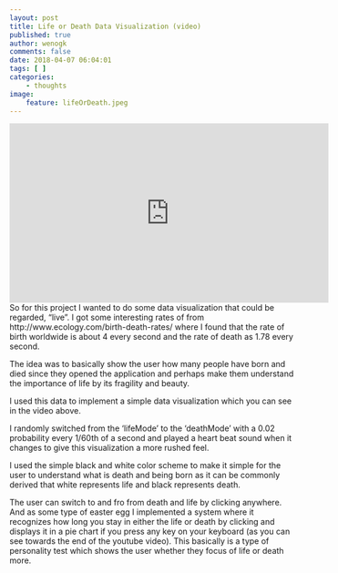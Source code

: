 ```yaml
---
layout: post
title: Life or Death Data Visualization (video)
published: true
author: wenogk
comments: false
date: 2018-04-07 06:04:01
tags: [ ]
categories:
    - thoughts
image:
    feature: lifeOrDeath.jpeg
---
```

<iframe width="560" height="315" src="https://www.youtube.com/embed/wOcuzDV05fk" frameborder="0" allowfullscreen></iframe>
So for this project I wanted to do some data visualization that could be regarded, “live”. I got some interesting rates of from http://www.ecology.com/birth-death-rates/ where I found that the rate of birth worldwide is about 4 every second and the rate of death as 1.78 every second.

The idea was to basically show the user how many people have born and died since they opened the application and perhaps make them understand the importance of life by its fragility and beauty. <!--more-->

 I used this data to implement a simple data visualization which you can see in the video above.

 I randomly switched from the ‘lifeMode’ to the ‘deathMode’ with a 0.02 probability every 1/60th of a second and played a heart beat sound when it changes to give this visualization a more rushed feel.

 I used the simple black and white color scheme to make it simple for the user to understand what is death and being born as it can be commonly derived that white represents life and black represents death.

 The user can switch to and fro from death and life by clicking anywhere. And as some type of easter egg I implemented a system where it recognizes how long you stay in either the life or death by clicking and displays it in a pie chart if you press any key on your keyboard (as you can see towards the end of the youtube video). This basically is a type of personality test which shows the user whether they focus of life or death more. &nbsp;
